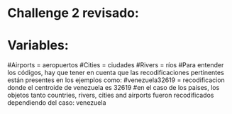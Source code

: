 # Challenge 2 revisado:
# Variables:
#Airports = aeropuertos
#Cities = ciudades
#Rivers = ríos
#Para entender los códigos, hay que tener en cuenta que las recodificaciones pertinentes están presentes en los ejemplos como:
#venezuela32619 = recodificacion donde el centroide de venezuela es 32619
#en el caso de los paises, los objetos tanto countries, rivers, cities and airports fueron recodificados dependiendo del caso: venezuela
